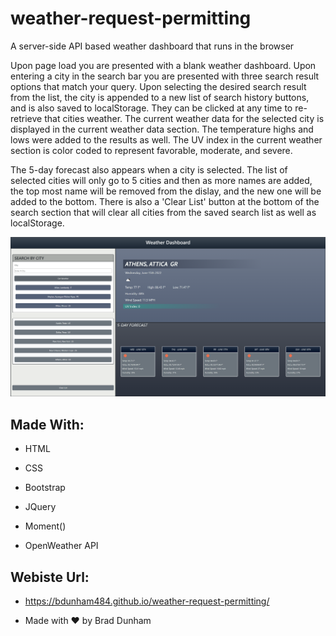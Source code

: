 # weather-request-permitting
A server-side API based weather dashboard that runs in the browser

<p>Upon page load you are presented with a blank weather dashboard.  Upon entering a city in the search bar you are presented with three search result options that match your query.  Upon selecting the desired search result from the list, the city is appended to a new list of search history buttons, and is also saved to localStorage. They can be clicked at any time to re-retrieve that cities weather.  The current weather data for the selected city is displayed in the current weather data section.  The temperature highs and lows were added to the results as well. The UV index in the current weather section is color coded to represent favorable, moderate, and severe.</p>  

<p>The 5-day forecast also appears when a city is selected.  The list of selected cities will only go to 5 cities and then as more names are added, the top most name will be removed from the dislay, and the new one will be added to the bottom.  There is also a 'Clear List' button at the bottom of the search section that will clear all cities from the saved search list as well as localStorage.</p>

![My Weather Dashboard](./assets/images/weather-dashboard.png)

## Made With:

* HTML

* CSS

* Bootstrap

* JQuery

* Moment()

* OpenWeather API

## Webiste Url:

* https://bdunham484.github.io/weather-request-permitting/

* Made with ❤️ by Brad Dunham
